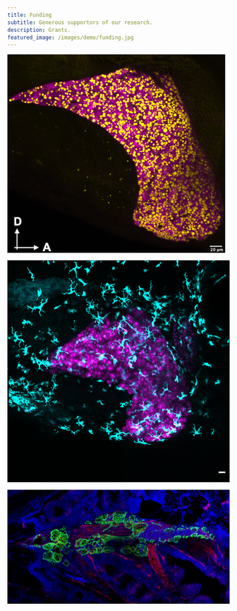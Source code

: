 ```yaml
---
title: Funding
subtitle: Generous supportors of our research.
description: Grants.
featured_image: /images/demo/funding.jpg
---
```


<div class="gallery" data-columns="4">  
    <p></p><img src="/images/gallery/Steatosis.png">  
<!--    <p><img src="/images/gallery/" alt="ULB" style="width:266px;height:133px">  -->
    <p><img src="/images/gallery/Fed_MAX_Image-1.png">
    <p><img src="/images/gallery/Thyroid adult_flt1.png">  
</div>